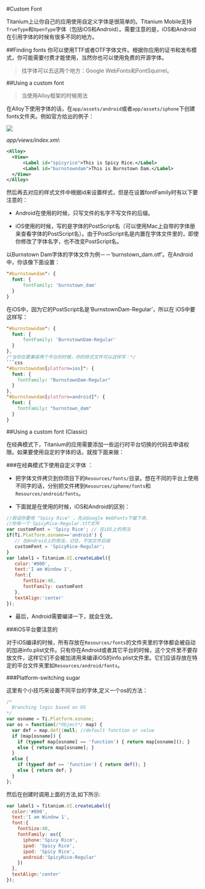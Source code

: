 #Custom Font

Titanium上让你自己的应用使用自定义字体是很简单的。Titanium Mobile支持`TrueType`和`OpenType`字体（包括iOS和Android）。需要注意的是，iOS和Android在引用字体的时候有很多不同的地方。

##Finding fonts
你可以使用TTF或者OTF字体文件。根据你应用的证书和发布模式，你可能需要付费才能使用，当然你也可以使用免费的开源字体。

> 找字体可以去这两个地方：Google WebFonts和FontSquirrel。

##Using a custom font

> 当使用Alloy框架的时候用法

在Alloy下使用字体的话，在`app/assets/android`或者`app/assets/iphone`下创建fonts文件夹。例如官方给出的例子：

![](http://image.happysoft.cc/image/96/image2014-1-14_11_1_2.png)

*app/views/index.xml*:

```xml
<Alloy>
  <View>
      <Label id="spicyrice">This is Spicy Rice.</Label>
      <Label id="burnstowndam">This is Burnstown Dam.</Label>
  </View>
</Alloy>
```
然后再去对应的样式文件中根据id来设置样式，但是在设置fontFamily时有以下要注意的：
- Android在使用的时候，只写文件的名字不写文件的后缀。

- iOS使用的时候，写的是字体的PostScript名（可以使用Mac上自带的字体册来查看字体的PostScript名）。由于PostScript名是内置在字体文件里的，即使你修改了字体名字，也不改变PostScript名。

以Burnstown Dam字体的字体文件为例－－‘burnstown_dam.otf’。在Android中，你该像下面设置：

```css
"#burnstowndam": {
  font: {
      fontFamily: 'burnstown_dam'
  }
}
```

在iOS中，因为它的PostScript名是‘BurnstownDam-Regular’，所以在 iOS中要这样写：
```css
"#burnstowndam": {
  font: {
      fontFamily: 'BurnstownDam-Regular'
  }
},
/*当你在要兼容两个平台的时候，你的样式文件可以这样写：*/
```css
"#burnstowndam[platform=ios]": {
  font: {
    fontFamily: "BurnstownDam-Regular"
  }
},
"#burnstowndam[platform=android]": {
  font: {
    fontFamily: "burnstown_dam"
  }
}

```

##Using a custom font (Classic)

在经典模式下，Titanium的应用需要添加一些运行时平台切换的代码去申请权限。如果要使用自定的字体的话，就按下面来做：

###在经典模式下使用自定义字体 ：

- 把字体文件拷贝到你项目下的`Resources/fonts/`目录。想在不同的平台上使用不同字的话，分别把文件拷到`Resources/iphone/fonts`和`Resources/android/fonts`。

- 下面就是在使用的时候，iOS和Android的区别：

```javascript
//假设你要用 "Spicy Rice" ，先从Google WebFonts下载下来.
//你有一个 SpicyRice-Regular.ttf文件
var customFont = 'Spicy Rice'; // 在iOS上的用法
if(Ti.Platform.osname=='android') {
   // 在Android上的用法，记住，不加文件后缀
   customFont = 'SpicyRice-Regular';
}
var label1 = Titanium.UI.createLabel({
   color:'#000',
   text:'I am Window 1',
   font:{
      fontSize:40,
      fontFamily: customFont
   },
   textAlign:'center'
});
```

+ 最后，Android需要编译一下，就会生效。

###iOS平台要注意的

对于iOS编译的时候，所有存放在`Resources/fonts`的文件夹里的字体都会被自动的加进info.plist文件。只有你在Android或者其它平台的时候，这个文件里不要存放文件，这样它们不会被加进用来编译iOS的info.plist文件里。它们应该存放在特定的平台文件夹里如`Resources/android/fonts`。

###Platform-switching sugar

这里有个小技巧来设置不同平台的字体,定义一个os的方法：
```javascript
/*
  Branching logic based on OS
*/
var osname = Ti.Platform.osname;
var os = function(/*Object*/ map) {
  var def = map.def||null; //default function or value
  if (map[osname]) {
    if (typeof map[osname] == 'function') { return map[osname](); }
    else { return map[osname]; }
  }
  else {
    if (typeof def == 'function') { return def(); }
    else { return def; }
  }
};
```

然后在创建时调用上面的方法,如下所示:

```javascript
var label1 = Titanium.UI.createLabel({
  color:'#000',
  text:'I am Window 1',
  font:{
    fontSize:40,
    fontFamily: os({
      iphone:'Spicy Rice',
      ipad: 'Spicy Rice',
      ipod: 'Spicy Rice',
      android:'SpicyRice-Regular'
    })
  },
  textAlign:'center'
});
```
